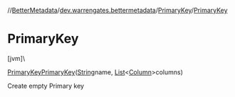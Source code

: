 //[BetterMetadata](../../../index.md)/[dev.warrengates.bettermetadata](../index.md)/[PrimaryKey](index.md)/[PrimaryKey](-primary-key.md)

# PrimaryKey

[jvm]\

[PrimaryKey](index.md)[PrimaryKey](-primary-key.md)([String](https://docs.oracle.com/javase/8/docs/api/java/lang/String.html)name, [List](https://docs.oracle.com/javase/8/docs/api/java/util/List.html)&lt;[Column](../-column/index.md)&gt;columns)

Create empty Primary key
